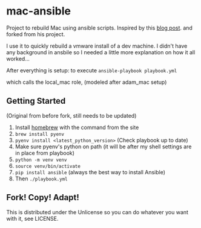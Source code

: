 mac-ansible
===========

Project to rebuild Mac using ansible scripts.
Inspired by this
[blog post](https://adamj.eu/tech/2019/03/20/how-i-provision-my-macbook-with-ansible/).
and forked from his project.

I use it to quickly rebuild a vmware install of a dev machine.
I didn't have any background in ansbile so I needed a little more explanation on how it all worked...


After everything is setup:
to execute 
`ansible-playbook playbook.yml`

which calls the local_mac role, (modeled after adam_mac setup)

Getting Started 
---------------

(Original from before fork, still needs to be updated)



1. Install [homebrew](http://brew.sh/) with the command from the site
2. `brew install pyenv`
3. `pyenv install <latest_python_version>` (Check playbook up to date)
4. Make sure pyenv's python on path (it will be after my shell settings are in place from playbook)
5. `python -m venv venv`
6. `source venv/bin/activate`
5. `pip install ansible` (always the best way to install Ansible)
6. Then `./playbook.yml`

Fork! Copy! Adapt!
------------------

This is distributed under the Unlicense so you can do whatever you want with
it, see LICENSE.
